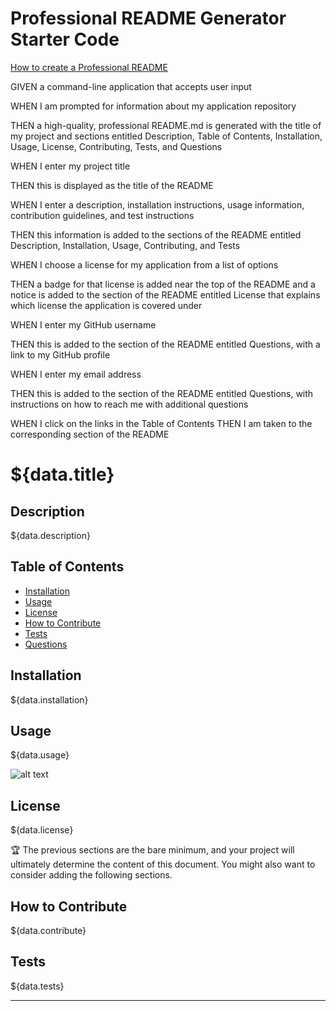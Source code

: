 # Professional README Generator Starter Code

[How to create a Professional README](https://coding-boot-camp.github.io/full-stack/github/professional-readme-guide)






GIVEN a command-line application that accepts user input

WHEN I am prompted for information about my application repository

THEN a high-quality, professional README.md is generated with the title of my project and sections entitled Description, Table of Contents, Installation, Usage, License, Contributing, Tests, and Questions


WHEN I enter my project title

THEN this is displayed as the title of the README


WHEN I enter a description, installation instructions, usage information, contribution guidelines, and test instructions

THEN this information is added to the sections of the README entitled Description, Installation, Usage, Contributing, and Tests


WHEN I choose a license for my application from a list of options

THEN a badge for that license is added near the top of the README and a notice is added to the section of the README entitled License that explains which license the application is covered under


WHEN I enter my GitHub username

THEN this is added to the section of the README entitled Questions, with a link to my GitHub profile


WHEN I enter my email address

THEN this is added to the section of the README entitled Questions, with instructions on how to reach me with additional questions


WHEN I click on the links in the Table of Contents
THEN I am taken to the corresponding section of the README



# ${data.title}

  ## Description
  
  ${data.description}
  
  ## Table of Contents
  
  - [Installation](#installation)
  - [Usage](#usage)
  - [License](#license)
  - [How to Contribute](#howtocontribute)
  - [Tests](#tests)
  - [Questions](#questions)
  
  
  ## Installation
  
  ${data.installation}
  
  ## Usage
  
  ${data.usage}
  
  ![alt text](assets/images/screenshot.png)
  
  ## License
  
  ${data.license}
  
  🏆 The previous sections are the bare minimum, and your project will ultimately determine the content of this document. You might also want to consider adding the following sections.
  
  ## How to Contribute
  
  ${data.contribute}
  
  ## Tests
  
  ${data.tests}

  ---